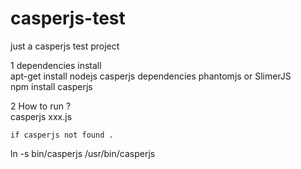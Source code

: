 # casperjs-test

just a casperjs test project 
 
1 dependencies install  
   apt-get install nodejs 
   casperjs  dependencies  phantomjs  or  SlimerJS  
   npm install casperjs 
   
2 How to run ?  
 	casperjs xxx.js 
 	
 	if casperjs not found . 
  ln -s bin/casperjs /usr/bin/casperjs 

